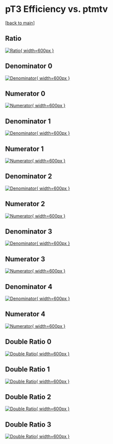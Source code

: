 # pT3 Efficiency vs. ptmtv

[[back to main](./)]



## Ratio

[![Ratio](../mtv/var/pT3_base_11_0_eff_ptmtv.png){ width=600px }](../mtv/var/pT3_base_11_0_eff_ptmtv.pdf)

## Denominator 0

[![Denominator](../mtv/den/pT3_base_11_0_eff_ptmtv_den0.png){ width=600px }](../mtv/den/pT3_base_11_0_eff_ptmtv_den0.pdf)

## Numerator 0

[![Numerator](../mtv/num/pT3_base_11_0_eff_ptmtv_num0.png){ width=600px }](../mtv/num/pT3_base_11_0_eff_ptmtv_num0.pdf)

## Denominator 1

[![Denominator](../mtv/den/pT3_base_11_0_eff_ptmtv_den1.png){ width=600px }](../mtv/den/pT3_base_11_0_eff_ptmtv_den1.pdf)

## Numerator 1

[![Numerator](../mtv/num/pT3_base_11_0_eff_ptmtv_num1.png){ width=600px }](../mtv/num/pT3_base_11_0_eff_ptmtv_num1.pdf)

## Denominator 2

[![Denominator](../mtv/den/pT3_base_11_0_eff_ptmtv_den2.png){ width=600px }](../mtv/den/pT3_base_11_0_eff_ptmtv_den2.pdf)

## Numerator 2

[![Numerator](../mtv/num/pT3_base_11_0_eff_ptmtv_num2.png){ width=600px }](../mtv/num/pT3_base_11_0_eff_ptmtv_num2.pdf)

## Denominator 3

[![Denominator](../mtv/den/pT3_base_11_0_eff_ptmtv_den3.png){ width=600px }](../mtv/den/pT3_base_11_0_eff_ptmtv_den3.pdf)

## Numerator 3

[![Numerator](../mtv/num/pT3_base_11_0_eff_ptmtv_num3.png){ width=600px }](../mtv/num/pT3_base_11_0_eff_ptmtv_num3.pdf)

## Denominator 4

[![Denominator](../mtv/den/pT3_base_11_0_eff_ptmtv_den4.png){ width=600px }](../mtv/den/pT3_base_11_0_eff_ptmtv_den4.pdf)

## Numerator 4

[![Numerator](../mtv/num/pT3_base_11_0_eff_ptmtv_num4.png){ width=600px }](../mtv/num/pT3_base_11_0_eff_ptmtv_num4.pdf)

## Double Ratio 0

[![Double Ratio](../mtv/ratio/pT3_base_11_0_eff_ptmtv_ratio0.png){ width=600px }](../mtv/ratio/pT3_base_11_0_eff_ptmtv_ratio0.pdf)

## Double Ratio 1

[![Double Ratio](../mtv/ratio/pT3_base_11_0_eff_ptmtv_ratio1.png){ width=600px }](../mtv/ratio/pT3_base_11_0_eff_ptmtv_ratio1.pdf)

## Double Ratio 2

[![Double Ratio](../mtv/ratio/pT3_base_11_0_eff_ptmtv_ratio2.png){ width=600px }](../mtv/ratio/pT3_base_11_0_eff_ptmtv_ratio2.pdf)

## Double Ratio 3

[![Double Ratio](../mtv/ratio/pT3_base_11_0_eff_ptmtv_ratio3.png){ width=600px }](../mtv/ratio/pT3_base_11_0_eff_ptmtv_ratio3.pdf)


